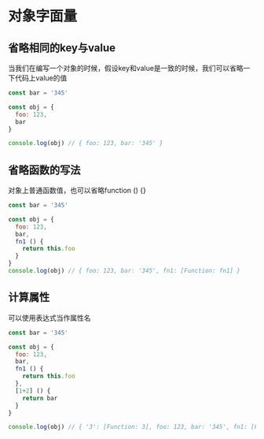 # 对象字面量

## 省略相同的key与value

当我们在编写一个对象的时候，假设key和value是一致的时候，我们可以省略一下代码上value的值

```js
const bar = '345'

const obj = {
  foo: 123,
  bar
}

console.log(obj) // { foo: 123, bar: '345' }
```

## 省略函数的写法

对象上普通函数值，也可以省略function () {}

```js
const bar = '345'

const obj = {
  foo: 123,
  bar,
  fn1 () {
    return this.foo
  }
}
console.log(obj) // { foo: 123, bar: '345', fn1: [Function: fn1] }
```

## 计算属性

可以使用表达式当作属性名

```js
const bar = '345'

const obj = {
  foo: 123,
  bar,
  fn1 () {
    return this.foo
  },
  [1+2] () {
    return bar
  }
}

console.log(obj) // { '3': [Function: 3], foo: 123, bar: '345', fn1: [Function: fn1] }
```
